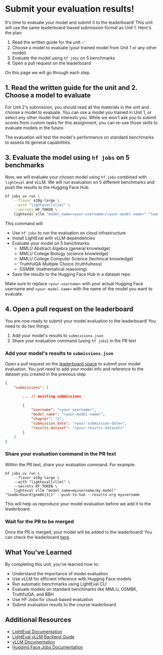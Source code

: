 # Submit your evaluation results!

It's time to evaluate your model and submit it to the leaderboard! This unit will use the same leaderboard-based submission format as Unit 1. Here's the plan:

1. Read the written guide for the unit ✅
2. Choose a model to evaluate (your trained model from Unit 1 or any other model)
3. Evaluate the model using `hf jobs` on 5 benchmarks
4. Open a pull request on the leaderboard

On this page we will go through each step.

## 1. Read the written guide for the unit and 2. Choose a model to evaluate

For Unit 2's submission, you should read all the materials in the unit and choose a model to evaluate. You can use a model you trained in Unit 1, or select any other model that interests you. While we won't ask you to submit scores from custom tasks for this assignment, you can re-use those skills to evaluate models in the future.

The evaluation will test the model's performance on standard benchmarks to assess its general capabilities.

## 3. Evaluate the model using `hf jobs` on 5 benchmarks

Now, we will evaluate your chosen model using `hf jobs` combined with `lighteval` and vLLM. We will run evaluation on 5 different benchmarks and push the results to the Hugging Face Hub.

```bash
hf jobs uv run \
    --flavor a10g-large \
    --with "lighteval[vllm]" \
    --secrets HF_TOKEN \
    lighteval vllm "model_name=<your-username>/<your-model-name>" "leaderboard|mmlu:abstract_algebra|5|1,leaderboard|mmlu:college_biology|5|1,leaderboard|mmlu:college_computer_science|5|1,leaderboard|truthfulqa:mc|0|0,leaderboard|gsm8k|5|1" --push-to-hub --results-org <your-username>
```

This command will:
- Use `hf jobs` to run the evaluation on cloud infrastructure
- Install LightEval with vLLM dependencies
- Evaluate your model on 5 benchmarks:
  - MMLU Abstract Algebra (general knowledge)
  - MMLU College Biology (science knowledge)
  - MMLU College Computer Science (technical knowledge)
  - TruthfulQA Multiple Choice (truthfulness)
  - GSM8K (mathematical reasoning)
- Save the results to the Hugging Face Hub in a dataset repo

<Tip>

Make sure to replace `<your-username>` with your actual Hugging Face username and `<your-model-name>` with the name of the model you want to evaluate.

</Tip>

## 4. Open a pull request on the leaderboard

You are now ready to submit your model evaluation to the leaderboard! You need to do two things:

1. Add your model's results to `submissions.json`
2. Share your evaluation command (using `hf jobs`) in the PR text

### Add your model's results to `submissions.json`

Open a pull request on the [leaderboard space](https://huggingface.co/spaces/smol-course/leaderboard/edit/main/submissions.json) to submit your model evaluation. You just need to add your model info and reference to the dataset you created in the previous step.

```json
{
    "submissions": [

        ... // existing submissions
        
        {
            "username": "<your-username>",
            "model_name": "<your-model-name>",
            "chapter": "2",
            "submission_date": "<your-submission-date>",
            "results-dataset": "<your-results-dataset>"
        }
    ]
}
```

### Share your evaluation command in the PR text

Within the PR text, share your evaluation command. For example:

```
hf jobs uv run \
    --flavor a10g-large \
    --with "lighteval[vllm]" \
    --secrets HF_TOKEN \
    lighteval vllm "model_name=myusername/my-model" "leaderboard|gsm8k|5|1" --push-to-hub --results-org myusername
```

This will help us reproduce your model evaluation before we add it to the leaderboard.

### Wait for the PR to be merged

Once the PR is merged, your model will be added to the leaderboard! You can check the leaderboard [here](https://huggingface.co/spaces/smol-course/leaderboard).

## What You've Learned

By completing this unit, you've learned how to:
- Understand the importance of model evaluation
- Use vLLM for efficient inference with Hugging Face models  
- Run automatic benchmarks using LightEval CLI
- Evaluate models on standard benchmarks like MMLU, GSM8K, TruthfulQA, and BBH
- Use HF Jobs for cloud-based evaluation
- Submit evaluation results to the course leaderboard

## Additional Resources

- [LightEval Documentation](https://github.com/huggingface/lighteval)
- [LightEval vLLM Backend Guide](https://huggingface.co/docs/lighteval/en/use-vllm-as-backend)
- [vLLM Documentation](https://docs.vllm.ai/)
- [Hugging Face Jobs Documentation](https://huggingface.co/docs/hub/spaces-sdks-docker-jobs)